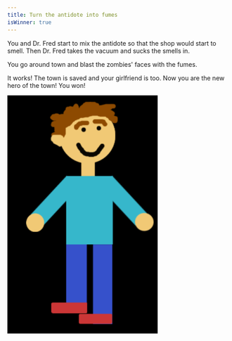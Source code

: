 ```yaml
---
title: Turn the antidote into fumes
isWinner: true
---
```


You and Dr. Fred start to mix the antidote so that the shop would start to smell. Then Dr. Fred takes the vacuum and sucks the smells in. 

You go around town and blast the zombies' faces with the fumes. 

It works! The town is saved and your girlfriend is too. Now you are the new hero of the town! You won!

![image](happyyou.png)


